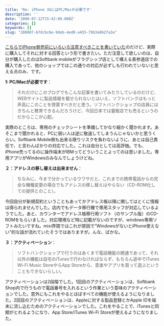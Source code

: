 ```yaml
---
title: 'Re: iPhone 3GにはPC/Macが必要です'
description: ''
date: '2008-07-12T15:42:09.000Z'
categories: []
keywords: []
slug: "200807-67dcbc6e-9deb-4ed0-a455-79b3e8627a3a"
---
```

[こちらでiPhone発売前にいろいろ注意すべきことを書いていた](http://blog.qli.jp/2008/07/iphone-3gpcmac-.html)のだけど、実際に購入してそれに対する回答という形で書きたい。ただ注意して欲しいのは、自分が購入したのはSoftbank mobileがフラグシップ店として構える表参道店での購入であって、他のショップではこの通りの対応が必ずしも行われていないと思える点のみ、です。

**1: PC/Macが必要です**：

> それだけにこのブログでもこんな記事を書いてみたりしているのだけど、WEBサイトに製品情報を載せられないとはいえ、ソフトバンクはもっと声高にこのことを啓蒙すべきだと思う。ソフトバンクショップの店員にはきちんと教育できるんだろうけど、今回日本では量販店でも売るというのだからここが心配。

実際のところは、専用のチェックシートを準備してかなり細かく聞かれます。あそこまで聞かれると、PCに弱い人は逆に敬遠してしまうんじゃないかと思うくらい。Softbank Mobile側も出来る限りリスクを負わないように、あとは自己責任で、と言わんばかりの対応でした。これは自分としては高評価。でも、iPhone売ってるのに操作端末がIBMってどういうことよってのは思いました。専用アプリがWindowsのみなんでしょうけどね。

**２：アドレスの移し替えは出来ません**：

> ちなみに、今まで分かっているウワサだと、これまでの携帯電話からの完全な機種変更の場合でもアドレスの移し替えはやらない（CD-ROM化しての提供とのこと）。

今回自分が新規契約ということもあってかアドレス帳以降に関してはとくに情報は得られませんでした。店内でもデータ移行機で専用スタッフが対応しているようでした。あと、カウンターでアドレス帳移行用ソフト（のサンプル版）のCD-ROMをもらいました。対応環境など特に記載がないのですが、windows専用ソフトみたいですね。mixi界隈ではこれが原因で”WindowsがないとiPhone使えない”的な話が流れていたそうではありますが。んな、ばかな。

**３：アクティベーション**：

> ソフトバンクショップで行うのはあくまで電話機能の開通であって、それ以外の機能は自宅のiTunesで行わなければならず、もちろん途中でiTunes Wi-Fi Music StoreやらApp Storeから、音楽やアプリを買って遊ぶということもできないらしい。

アクティベーションは2段階でした。1回目のアクティベーションは、Softbank Shop内で行うもので電話番号を入れるという作業という意味のアクティベーションでした。意外にもこれをやるとほぼすべての機能が使えるようになりました。2回目のアクティベーションは、Appleに対する製品登録とかApple IDを端末に流し込むためのアクティベーションでした。これをやることで、iTunesと同期がとれるようになり、App Store/iTunes Wi-Fi Storeが使えるようになりました。